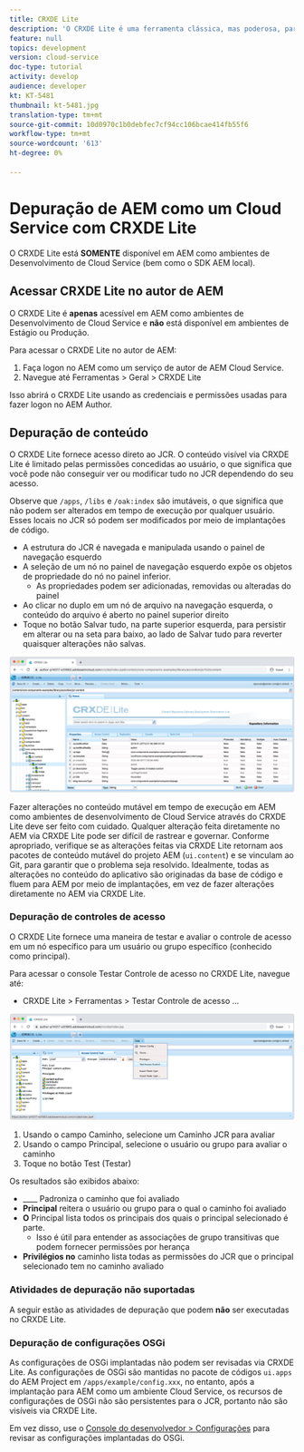 ```yaml
---
title: CRXDE Lite
description: 'O CRXDE Lite é uma ferramenta clássica, mas poderosa, para depurar AEM como ambientes Cloud Service Developer. O CRXDE Lite fornece um conjunto de funcionalidades que ajuda a depuração a inspecionar todos os recursos e propriedades, manipulando as partes mutáveis do JCR e investigando permissões. '
feature: null
topics: development
version: cloud-service
doc-type: tutorial
activity: develop
audience: developer
kt: KT-5481
thumbnail: kt-5481.jpg
translation-type: tm+mt
source-git-commit: 10d0970c1b0debfec7cf94cc106bcae414fb55f6
workflow-type: tm+mt
source-wordcount: '613'
ht-degree: 0%

---
```



# Depuração de AEM como um Cloud Service com CRXDE Lite

O CRXDE Lite está __SOMENTE__ disponível em AEM como ambientes de Desenvolvimento de Cloud Service (bem como o SDK AEM local).

## Acessar CRXDE Lite no autor de AEM

O CRXDE Lite é __apenas__ acessível em AEM como ambientes de Desenvolvimento de Cloud Service e __não__ está disponível em ambientes de Estágio ou Produção.

Para acessar o CRXDE Lite no autor de AEM:

1. Faça logon no AEM como um serviço de autor de AEM Cloud Service.
1. Navegue até Ferramentas > Geral > CRXDE Lite

Isso abrirá o CRXDE Lite usando as credenciais e permissões usadas para fazer logon no AEM Author.

## Depuração de conteúdo

O CRXDE Lite fornece acesso direto ao JCR. O conteúdo visível via CRXDE Lite é limitado pelas permissões concedidas ao usuário, o que significa que você pode não conseguir ver ou modificar tudo no JCR dependendo do seu acesso.

Observe que `/apps`, `/libs` e `/oak:index` são imutáveis, o que significa que não podem ser alterados em tempo de execução por qualquer usuário. Esses locais no JCR só podem ser modificados por meio de implantações de código.

+ A estrutura do JCR é navegada e manipulada usando o painel de navegação esquerdo
+ A seleção de um nó no painel de navegação esquerdo expõe os objetos de propriedade do nó no painel inferior.
   + As propriedades podem ser adicionadas, removidas ou alteradas do painel
+ Ao clicar no duplo em um nó de arquivo na navegação esquerda, o conteúdo do arquivo é aberto no painel superior direito
+ Toque no botão Salvar tudo, na parte superior esquerda, para persistir em alterar ou na seta para baixo, ao lado de Salvar tudo para reverter quaisquer alterações não salvas.

![CRXDE Lite - Depuração de conteúdo](./assets/crxde-lite/debugging-content.png)

Fazer alterações no conteúdo mutável em tempo de execução em AEM como ambientes de desenvolvimento de Cloud Service através do CRXDE Lite deve ser feito com cuidado.
Qualquer alteração feita diretamente no AEM via CRXDE Lite pode ser difícil de rastrear e governar. Conforme apropriado, verifique se as alterações feitas via CRXDE Lite retornam aos pacotes de conteúdo mutável do projeto AEM (`ui.content`) e se vinculam ao Git, para garantir que o problema seja resolvido. Idealmente, todas as alterações no conteúdo do aplicativo são originadas da base de código e fluem para AEM por meio de implantações, em vez de fazer alterações diretamente no AEM via CRXDE Lite.

### Depuração de controles de acesso

O CRXDE Lite fornece uma maneira de testar e avaliar o controle de acesso em um nó específico para um usuário ou grupo específico (conhecido como principal).

Para acessar o console Testar Controle de acesso no CRXDE Lite, navegue até:

+ CRXDE Lite > Ferramentas > Testar Controle de acesso ...

![CRXDE Lite - Controle de acesso de teste](./assets/crxde-lite/permissions__test-access-control.png)

1. Usando o campo Caminho, selecione um Caminho JCR para avaliar
1. Usando o campo Principal, selecione o usuário ou grupo para avaliar o caminho
1. Toque no botão Test (Testar)

Os resultados são exibidos abaixo:

+ ____ Padroniza o caminho que foi avaliado
+ __Principal__ reitera o usuário ou grupo para o qual o caminho foi avaliado
+ __O__ Principal lista todos os principais dos quais o principal selecionado é parte.
   + Isso é útil para entender as associações de grupo transitivas que podem fornecer permissões por herança
+ __Privilégios no__ caminho lista todas as permissões do JCR que o principal selecionado tem no caminho avaliado

### Atividades de depuração não suportadas

A seguir estão as atividades de depuração que podem __não__ ser executadas no CRXDE Lite.

### Depuração de configurações OSGi

As configurações de OSGi implantadas não podem ser revisadas via CRXDE Lite. As configurações de OSGi são mantidas no pacote de códigos `ui.apps` do AEM Project em `/apps/example/config.xxx`, no entanto, após a implantação para AEM como um ambiente Cloud Service, os recursos de configurações de OSGi não são persistentes para o JCR, portanto não são visíveis via CRXDE Lite.

Em vez disso, use o [Console do desenvolvedor > Configurações](./developer-console.md#configurations) para revisar as configurações implantadas do OSGi.
